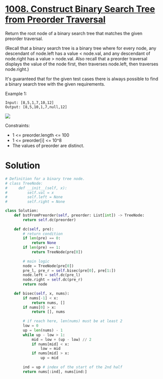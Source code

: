 # [1008. Construct Binary Search Tree from Preorder Traversal](https://leetcode.com/problems/construct-binary-search-tree-from-preorder-traversal/)

Return the root node of a binary search tree that matches the given preorder traversal.

(Recall that a binary search tree is a binary tree where for every node, any descendant of node.left has a value < node.val, and any descendant of node.right has a value > node.val.  Also recall that a preorder traversal displays the value of the node first, then traverses node.left, then traverses node.right.)

It's guaranteed that for the given test cases there is always possible to find a binary search tree with the given requirements.

Example 1:

    Input: [8,5,1,7,10,12]
    Output: [8,5,10,1,7,null,12]

![](https://assets.leetcode.com/uploads/2019/03/06/1266.png)

Constraints:

- 1 <= preorder.length <= 100
- 1 <= preorder[i] <= 10^8
- The values of preorder are distinct.

# Solution
```python
# Definition for a binary tree node.
# class TreeNode:
#     def __init__(self, x):
#         self.val = x
#         self.left = None
#         self.right = None

class Solution:
    def bstFromPreorder(self, preorder: List[int]) -> TreeNode:
        return self.dc(preorder)
        
    def dc(self, pre):
        # return condition
        if len(pre) == 0:
            return None
        if len(pre) == 1:
            return TreeNode(pre[0])
        
        # main logic
        node = TreeNode(pre[0])
        pre_l, pre_r = self.bisec(pre[0], pre[1:])
        node.left = self.dc(pre_l)
        node.right = self.dc(pre_r)
        return node
        
    def bisec(self, x, nums):
        if nums[-1] < x:
            return nums, []
        if nums[0] > x:
            return [], nums
        
        # if reach here, len(nums) must be at least 2
        low = 0
        up = len(nums) - 1
        while up - low > 1:
            mid = low + (up - low) // 2
            if nums[mid] < x:
                low = mid
            if nums[mid] > x:
                up = mid
        
        ind = up # index of the start of the 2nd half
        return nums[:ind], nums[ind:]
```